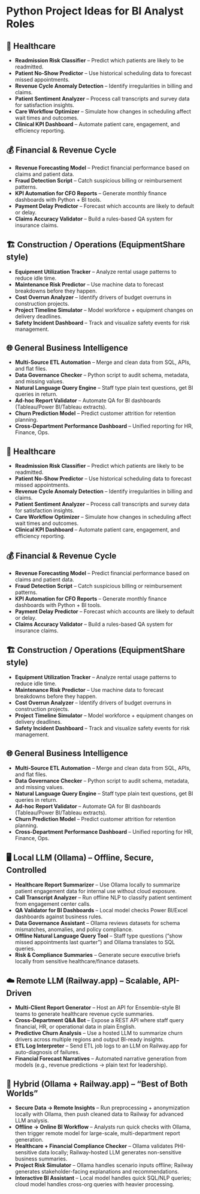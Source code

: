 # Python Project Ideas for BI Analyst Roles

## 🏥 Healthcare
- **Readmission Risk Classifier** – Predict which patients are likely to be readmitted.  
- **Patient No-Show Predictor** – Use historical scheduling data to forecast missed appointments.  
- **Revenue Cycle Anomaly Detection** – Identify irregularities in billing and claims.  
- **Patient Sentiment Analyzer** – Process call transcripts and survey data for satisfaction insights.  
- **Care Workflow Optimizer** – Simulate how changes in scheduling affect wait times and outcomes.  
- **Clinical KPI Dashboard** – Automate patient care, engagement, and efficiency reporting.  

## 💰 Financial & Revenue Cycle
- **Revenue Forecasting Model** – Predict financial performance based on claims and patient data.  
- **Fraud Detection Script** – Catch suspicious billing or reimbursement patterns.  
- **KPI Automation for CFO Reports** – Generate monthly finance dashboards with Python + BI tools.  
- **Payment Delay Predictor** – Forecast which accounts are likely to default or delay.  
- **Claims Accuracy Validator** – Build a rules-based QA system for insurance claims.  

## 🏗 Construction / Operations (EquipmentShare style)
- **Equipment Utilization Tracker** – Analyze rental usage patterns to reduce idle time.  
- **Maintenance Risk Predictor** – Use machine data to forecast breakdowns before they happen.  
- **Cost Overrun Analyzer** – Identify drivers of budget overruns in construction projects.  
- **Project Timeline Simulator** – Model workforce + equipment changes on delivery deadlines.  
- **Safety Incident Dashboard** – Track and visualize safety events for risk management.  

## 🌐 General Business Intelligence
- **Multi-Source ETL Automation** – Merge and clean data from SQL, APIs, and flat files.  
- **Data Governance Checker** – Python script to audit schema, metadata, and missing values.  
- **Natural Language Query Engine** – Staff type plain text questions, get BI queries in return.  
- **Ad-hoc Report Validator** – Automate QA for BI dashboards (Tableau/Power BI/Tableau extracts).  
- **Churn Prediction Model** – Predict customer attrition for retention planning.  
- **Cross-Department Performance Dashboard** – Unified reporting for HR, Finance, Ops.

## 🏥 Healthcare
- **Readmission Risk Classifier** – Predict which patients are likely to be readmitted.  
- **Patient No-Show Predictor** – Use historical scheduling data to forecast missed appointments.  
- **Revenue Cycle Anomaly Detection** – Identify irregularities in billing and claims.  
- **Patient Sentiment Analyzer** – Process call transcripts and survey data for satisfaction insights.  
- **Care Workflow Optimizer** – Simulate how changes in scheduling affect wait times and outcomes.  
- **Clinical KPI Dashboard** – Automate patient care, engagement, and efficiency reporting.  

## 💰 Financial & Revenue Cycle
- **Revenue Forecasting Model** – Predict financial performance based on claims and patient data.  
- **Fraud Detection Script** – Catch suspicious billing or reimbursement patterns.  
- **KPI Automation for CFO Reports** – Generate monthly finance dashboards with Python + BI tools.  
- **Payment Delay Predictor** – Forecast which accounts are likely to default or delay.  
- **Claims Accuracy Validator** – Build a rules-based QA system for insurance claims.  

## 🏗 Construction / Operations (EquipmentShare style)
- **Equipment Utilization Tracker** – Analyze rental usage patterns to reduce idle time.  
- **Maintenance Risk Predictor** – Use machine data to forecast breakdowns before they happen.  
- **Cost Overrun Analyzer** – Identify drivers of budget overruns in construction projects.  
- **Project Timeline Simulator** – Model workforce + equipment changes on delivery deadlines.  
- **Safety Incident Dashboard** – Track and visualize safety events for risk management.  

## 🌐 General Business Intelligence
- **Multi-Source ETL Automation** – Merge and clean data from SQL, APIs, and flat files.  
- **Data Governance Checker** – Python script to audit schema, metadata, and missing values.  
- **Natural Language Query Engine** – Staff type plain text questions, get BI queries in return.  
- **Ad-hoc Report Validator** – Automate QA for BI dashboards (Tableau/Power BI/Tableau extracts).  
- **Churn Prediction Model** – Predict customer attrition for retention planning.  
- **Cross-Department Performance Dashboard** – Unified reporting for HR, Finance, Ops.

## 🖥 Local LLM (Ollama) – Offline, Secure, Controlled
- **Healthcare Report Summarizer** – Use Ollama locally to summarize patient engagement data for internal use without cloud exposure.  
- **Call Transcript Analyzer** – Run offline NLP to classify patient sentiment from engagement center calls.  
- **QA Validator for BI Dashboards** – Local model checks Power BI/Excel dashboards against business rules.  
- **Data Governance Assistant** – Ollama reviews datasets for schema mismatches, anomalies, and policy compliance.  
- **Offline Natural Language Query Tool** – Staff type questions (“show missed appointments last quarter”) and Ollama translates to SQL queries.  
- **Risk & Compliance Summaries** – Generate secure executive briefs locally from sensitive healthcare/finance datasets.  

## ☁️ Remote LLM (Railway.app) – Scalable, API-Driven
- **Multi-Client Report Generator** – Host an API for Ensemble-style BI teams to generate healthcare revenue cycle summaries.  
- **Cross-Department Q&A Bot** – Expose a REST API where staff query financial, HR, or operational data in plain English.  
- **Predictive Churn Analysis** – Use a hosted LLM to summarize churn drivers across multiple regions and output BI-ready insights.  
- **ETL Log Interpreter** – Send ETL job logs to an LLM on Railway.app for auto-diagnosis of failures.  
- **Financial Forecast Narratives** – Automated narrative generation from models (e.g., revenue predictions → plain text for leadership).  

## 🔀 Hybrid (Ollama + Railway.app) – “Best of Both Worlds”
- **Secure Data → Remote Insights** – Run preprocessing + anonymization locally with Ollama, then push cleaned data to Railway for advanced LLM analysis.  
- **Offline → Online BI Workflow** – Analysts run quick checks with Ollama, then trigger remote model for large-scale, multi-department report generation.  
- **Healthcare + Financial Compliance Checker** – Ollama validates PHI-sensitive data locally; Railway-hosted LLM generates non-sensitive business summaries.  
- **Project Risk Simulator** – Ollama handles scenario inputs offline; Railway generates stakeholder-facing explanations and recommendations.  
- **Interactive BI Assistant** – Local model handles quick SQL/NLP queries; cloud model handles cross-org queries with heavier processing.  


